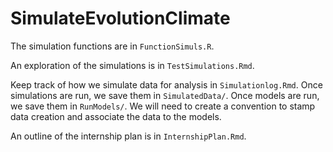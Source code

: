 # SimulateEvolutionClimate

The simulation functions are in `FunctionSimuls.R`.

An exploration of the simulations is in `TestSimulations.Rmd`.

Keep track of how we simulate data for analysis in `Simulationlog.Rmd`. Once simulations are run, we save them in `SimulatedData/`. Once models are run, we save them in `RunModels/`. We will need to create a convention to stamp data creation and associate the data to the models.

An outline of the internship plan is in `InternshipPlan.Rmd`.





